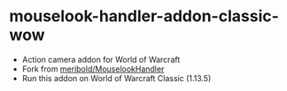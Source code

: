 # mouselook-handler-addon-classic-wow

- Action camera addon for World of Warcraft
- Fork from [meribold/MouselookHandler](https://github.com/meribold/MouselookHandler)
- Run this addon on World of Warcraft Classic (1.13.5)
